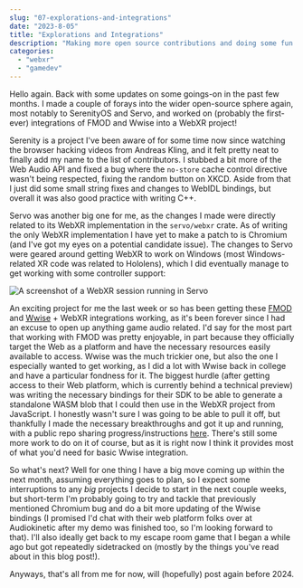 ```yaml
---
slug: "07-explorations-and-integrations"
date: "2023-8-05"
title: "Explorations and Integrations"
description: "Making more open source contributions and doing some fun game audio integrations."
categories:
  - "webxr"
  - "gamedev"
---
```


Hello again. Back with some updates on some goings-on in the past few months. I made a couple of forays into the wider open-source sphere again, most notably to SerenityOS and Servo, and worked on (probably the first-ever) integrations of FMOD and Wwise into a WebXR project!

Serenity is a project I've been aware of for some time now since watching the browser hacking videos from Andreas Kling, and it felt pretty neat to finally add my name to the list of contributors. I stubbed a bit more of the Web Audio API and fixed a bug where the `no-store` cache control directive wasn't being respected, fixing the random button on XKCD. Aside from that I just did some small string fixes and changes to WebIDL bindings, but overall it was also good practice with writing C++.

Servo was another big one for me, as the changes I made were directly related to its WebXR implementation in the `servo/webxr` crate. As of writing the only WebXR implementation I have yet to make a patch to is Chromium (and I've got my eyes on a potential candidate issue). The changes to Servo were geared around getting WebXR to work on Windows (most Windows-related XR code was related to Hololens), which I did eventually manage to get working with some controller support:

![A screenshot of a WebXR session running in Servo](/img/servo-webxr.jpg)

An exciting project for me the last week or so has been getting these [FMOD](https://www.msub2.com/demos/fmod-webxr-test) and [Wwise](https://www.msub2.com/demos/wwise-webxr-test) + WebXR integrations working, as it's been forever since I had an excuse to open up anything game audio related. I'd say for the most part that working with FMOD was pretty enjoyable, in part because they officially target the Web as a platform and have the necessary resources easily available to access. Wwise was the much trickier one, but also the one I especially wanted to get working, as I did a lot with Wwise back in college and have a particular fondness for it. The biggest hurdle (after getting access to their Web platform, which is currently behind a technical preview) was writing the necessary bindings for their SDK to be able to generate a standalone WASM blob that I could then use in the WebXR project from JavaScript. I honestly wasn't sure I was going to be able to pull it off, but thankfully I made the necessary breakthroughs and got it up and running, with a public repo sharing progress/instructions [here](https://github.com/msub2/wwise.js). There's still some more work to do on it of course, but as it is right now I think it provides most of what you'd need for basic Wwise integration.

So what's next? Well for one thing I have a big move coming up within the next month, assuming everything goes to plan, so I expect some interruptions to any *big* projects I decide to start in the next couple weeks, but short-term I'm probably going to try and tackle that previously mentioned Chromium bug and do a bit more updating of the Wwise bindings (I promised I'd chat with their web platform folks over at Audiokinetic after my demo was finished too, so I'm looking forward to that). I'll also ideally get back to my escape room game that I began a while ago but got repeatedly sidetracked on (mostly by the things you've read about in this blog post!).

Anyways, that's all from me for now, will (hopefully) post again before 2024.
